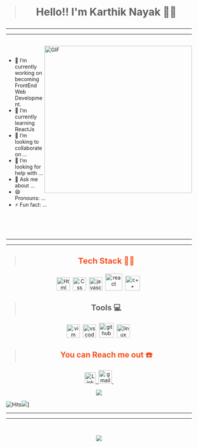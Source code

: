 > # <p align="center"> **Hello!! I'm Karthik Nayak** 🎯️🚀️</p>

---

---

</br>

<img align="right" alt="GIF" width="400" src="https://media.giphy.com/media/L8K62iTDkzGX6/giphy.gif"/>

</br>

- 🔭 I’m currently working on becoming FrontEnd Web Development.
- 🌱 I’m currently learning ReactJs
- 👯 I’m looking to collaborate on ...
- 🤔 I’m looking for help with ...
- 💬 Ask me about ...
- 😄 Pronouns: ...
- ⚡ Fun fact: ...

</br> </br> </br>

---

---

> ## <p style="color:#F4511E;font-size:22px" align="center"> **Tech Stack** 👨‍💻️</p>

<p align="center">
        <img width="36px" alt="Html" src="https://github.com/KarthikNayak024/KarthikNayak024/blob/master/assets/html5.svg">&nbsp;
        <img width="36px" alt="Css" src="https://github.com/KarthikNayak024/KarthikNayak024/blob/master/assets/css3.svg">&nbsp;
        <img width="36px" alt="javascript" src="https://github.com/KarthikNayak024/KarthikNayak024/blob/master/assets/javascript.svg">&nbsp;
        <img width="46px" alt="react" src="https://github.com/KarthikNayak024/KarthikNayak024/blob/master/assets/react.svg">&nbsp;
        <img width="40px" alt="c++" src="https://github.com/KarthikNayak024/KarthikNayak024/blob/master/assets/c-plus.svg">&nbsp;
</p>

> ## <p align="center"> **Tools** 💻️ </p>

<p align="center">
        <img width="36px" alt="vim" src="https://github.com/KarthikNayak024/KarthikNayak024/blob/master/assets/vim.svg">&nbsp;
        <img width="36px" alt="vscode" src="https://github.com/KarthikNayak024/KarthikNayak024/blob/master/assets/visual-studio-code.svg">&nbsp;
        <img width="40px" alt="github" src="https://github.com/KarthikNayak024/KarthikNayak024/blob/master/assets/github.svg">&nbsp;
        <img width="36px" alt="linux" src="https://github.com/KarthikNayak024/KarthikNayak024/blob/master/assets/linux.svg">&nbsp;
</p>

> ## <p style="color:#f4511e;" align="center"> **You can Reach me out** ☎️ </p>

<p align="center">
    <a href="https://www.linkedin.com/in/karthik-nayak24">
        <img width="30px" alt="LinkedIn" src="https://github.com/KarthikNayak024/KarthikNayak024/blob/master/assets/linkedin.svg">&nbsp;
    </a>
    <a href="karunayak63@gmail.com">
        <img width="36px" alt="gmail" src="https://github.com/KarthikNayak024/KarthikNayak024/blob/master/assets/gmail.svg">&nbsp;
    </a>
</p>

<p align="center">
    <a href="https://hits.seeyoufarm.com"/><img src="https://hits.seeyoufarm.com/api/count/incr/badge.svg?url=https%3A%2F%2Fgithub.com%2FKarthikNayak024%2FKarthikNayak024"/></a>

![Hits](https://hits.seeyoufarm.com/api/count/incr/badge.svg?url=https://github.com/KarthikNayak024/KarthikNayak024)<a href="https://hits.seeyoufarm.com"/><img src="https://hits.seeyoufarm.com/api/count/incr/badge.svg?url=https%3A%2F%2Fgithub.com%2FKarthikNayak024%2FKarthikNayak024"/></a>]

</p>

---

---

</br>

<p align="center">
    <img src="https://github-readme-stats.vercel.app/api?username=KarthikNayak024&show_icons=true&text_color=000&icon_color=00C853&title_color=FF6F00">
</p>
